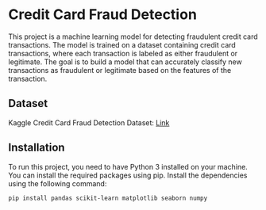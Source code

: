 # Credit Card Fraud Detection

This project is a machine learning model for detecting fraudulent credit card transactions. The model is trained on a dataset containing credit card transactions, where each transaction is labeled as either fraudulent or legitimate.
The goal is to build a model that can accurately classify new transactions as fraudulent or legitimate based on the features of the transaction.

## Dataset

Kaggle Credit Card Fraud Detection Dataset: [Link](https://www.kaggle.com/datasets/mlg-ulb/creditcardfraud)

## Installation

To run this project, you need to have Python 3 installed on your machine. You can install the required packages using pip. Install the dependencies using the following command:

```bash
pip install pandas scikit-learn matplotlib seaborn numpy
```
